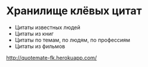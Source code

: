 Хранилище клёвых цитат
=========


* Цитаты известных людей
* Цитаты из книг
* Цитаты по темам, по людям, по профессиям
* Цитаты из фильмов


http://quotemate-fk.herokuapp.com/